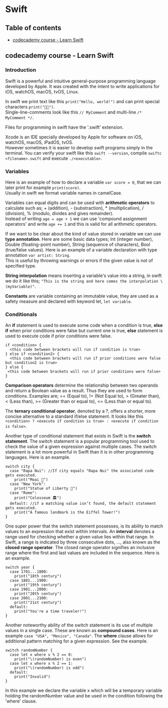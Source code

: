 # Swift

## Table of contents
- [codecademy course - Learn Swift](#codecademy-course---Learn-Swift)

## codecademy course - Learn Swift
### Introduction
Swift is a powerful and intuitive general-purpose programming language developed by Apple. It was created with the intent to write applications for iOS, watchOS, macOS, tvOS, Linux.

In swift we print text like this `print("Hello, world!")` and can print special characters `print("🚙💨")`.<br>
Single-line-comments look like this `// MyComment` and multi-line `/* MyComment */`.

Files for programming in swift have the '.swift' extension.

Xcode is an IDE specially developed by Apple for software on iOS, watchOS, macOS, iPadOS, tvOS.<br>
However sometimes it is easier to develop swift programs simply in the terminal. You can verify your swift like this `swift --version`, compile `swiftc <filename>.swift` and execute `./<executable>`.

### Variables
Here is an example of how to declare a variable `var score = 0`, that we can later print for example `print(score)`.<br>
Usually in swift we format variable names in camelCase.

Variables can equal digits and can be used with **arithmetic operators** to calculate such as; + (addition), - (substraction), * (multiplication), / (division), % (modulo, divides and gives remainder).<br>
Instead of writing `age = age + 1` we can use 'compound assignment operators' and write `age += 1` and this is valid for all arithmetic operators.

If we want to be clear about the kind of value stored in variable we can use **type annotation**. Here are some basic data types; Int (integer number), Double (floating-point number), String (sequence of characters), Bool (true/false values). Here is an example of a variable declaration with type annotation `var artist: String`.<br>
This is useful by throwing warnings or errors if the given value is not of specified type.

**String interpolation** means inserting a variable's value into a string, in swift we do it like this; `"This is the string and here comes the interpolation \(myVariable)"`.

**Constants** are variable containing an immutable value, they are used as a safety measure and declared with keyword let, `let variable`.

### Conditionals
An **if** statement is used to execute some code when a condition is true, **else if** when prior conditions were false but current one is true, **else** statement is used to execute code if prior conditions were false.
```
if <condition> {
  <this code between brackets will run if condition is true>
} else if <condition2> {
  <this code between brackets will run if prior conditions were false but condition2 is true>
} else {
 <this code between brackets will run if prior conditions were false>
}
```

**Comparison operators** determine the relationship between two operands and return a Boolean value as a result. Thus they are used to form conditions. Examples are; == (Equal to), != (Not Equal to), > (Greater than), < (Less than), >= (Greater than or equal to), <= (Less than or equal to).

The **ternary conditional operator**, denoted by a ?, offers a shorter, more concise alternative to a standard if/else statement. It looks like this `<condition> ? <execute if condition is true> : <execute if condition is false>`.

Another type of conditional statement that exists in Swift is the **switch statement**. The switch statement is a popular programming tool used to check the value of a given expression against multiple cases. The switch statement is a lot more powerful in Swift than it is in other programming languages. Here is an example.
```
switch city {
  case "Rapa Nui": //If city equals "Rapa Nui" the associated code gets executed.
    print("Moai 🗿")
  case "New York":  
    print("Statue of Liberty 🗽")
  case "Rome":
    print("Colosseum 🏛")
  default: //if a matching value isn’t found, the default statement gets executed.
    print("A famous landmark is the Eiffel Tower!")
}
```
One super power that the switch statement possesses, is its ability to match values to an expression that exist within intervals. An **interval** denotes a range used for checking whether a given value lies within that range. In Swift, a range is indicated by three consecutive dots, ..., also known as the **closed range operator**. The closed range operator signifies an inclusive range where the first and last values are included in the sequence. Here is an example.
```
switch year {
  case 1701...1800:
    print("18th century") 
  case 1801...1900:
    print("19th century")
  case 1901...2000: 
    print("20th century")
  case 2001...2100: 
    print("21st century")
  default: 
    print("You're a time traveler!")
}
```
Another noteworthy ability of the switch statement is its use of multiple values in a single case. These are known as **compound cases**. Here is an example `case "USA", "Mexico", "Canada"`.
The **where** clause allows for additional pattern matching for a given expression. See the example.
```
switch randomNumber {
  case let x where x % 2 == 0:
    print("\(randomNumber) is even")
  case let x where x % 2 == 1:
    print("\(randomNumber) is odd")
  default:
    print("Invalid")
}
```
In this example we declare the variable x which will be a temporary variable holding the randomNumber value and be used in the condition following the 'where' clause.



